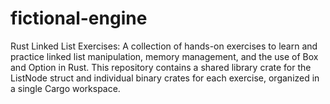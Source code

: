# fictional-engine
Rust Linked List Exercises: A collection of hands-on exercises to learn and practice linked list manipulation, memory management, and the use of Box and Option in Rust. This repository contains a shared library crate for the ListNode struct and individual binary crates for each exercise, organized in a single Cargo workspace.
